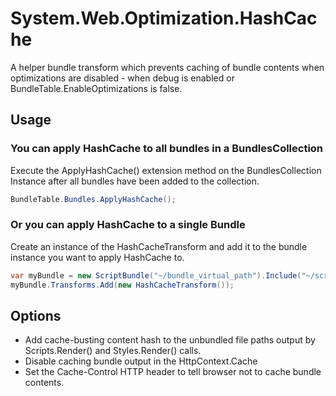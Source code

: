 # System.Web.Optimization.HashCache


A helper bundle transform which prevents caching of bundle contents when optimizations 
are disabled - when debug is enabled or BundleTable.EnableOptimizations is false.

## Usage

### You can apply HashCache to all bundles in a BundlesCollection

Execute the ApplyHashCache() extension method on the BundlesCollection Instance after all bundles have been added to the collection. 

```cs
BundleTable.Bundles.ApplyHashCache();
```

### Or you can apply HashCache to a single Bundle

Create an instance of the HashCacheTransform and add it to the bundle instance you want 
to apply HashCache to.

```cs
var myBundle = new ScriptBundle("~/bundle_virtual_path").Include("~/scripts/jsfile.js");
myBundle.Transforms.Add(new HashCacheTransform());
```

## Options

* Add cache-busting content hash to the unbundled file paths output by Scripts.Render() and Styles.Render() calls.
* Disable caching bundle output in the HttpContext.Cache
* Set the Cache-Control HTTP header to tell browser not to cache bundle contents.